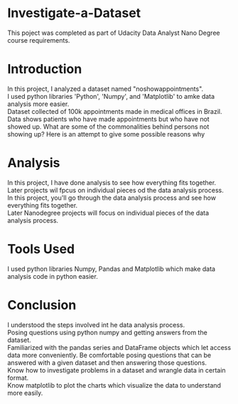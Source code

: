 # Investigate-a-Dataset
This poject was completed as part of Udacity Data Analyst Nano Degree course requirements.
# Introduction
In this project, I analyzed a dataset named "noshowappointments".<br>
I used python libraries 'Python', 'Numpy', and 'Matplotlib' to amke data analysis more easier.<br>
Dataset collected of 100k appointments made in medical offices in Brazil. Data shows patients who have made appointments but who have not showed up. What are some of the commonalities behind persons not showing up? Here is an attempt to give some possible reasons why
# Analysis
In this project, I have done analysis to see how everything fits together.<br>
Later projects wil fpcus on individual pieces od the data analysis process.<br>
In this project, you'll go through the data analysis process and see how everything fits together.<br>
Later Nanodegree projects will focus on individual pieces of the data analysis process.
# Tools Used
I used python libraries Numpy, Pandas and Matplotlib which make data analysis code in python easier.
# Conclusion
I understood the steps involved int he data analysis process.<br>
Posing questions using python numpy and getting answers from the dataset.<br>
Familiarized with the pandas series and DataFrame objects which let access data more conveniently.
Be comfortable posing questions that can be answered with a given dataset and then answering those questions.<br>
Know how to investigate problems in a dataset and wrangle data in certain format.<br>
Know matplotlib to plot the charts which visualize the data to understand more easily.
